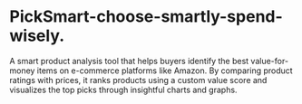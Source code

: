 # PickSmart-choose-smartly-spend-wisely.
A smart product analysis tool that helps buyers identify the best value-for-money items on e-commerce platforms like Amazon. By comparing product ratings with prices, it ranks products using a custom value score and visualizes the top picks through insightful charts and graphs. 
